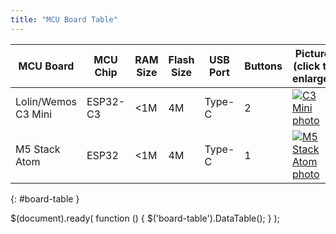 ```yaml
---
title: "MCU Board Table"
---
```

<script src="https://code.jquery.com/jquery-3.6.0.min.js"></script>

<link rel="stylesheet" href="https://cdn.datatables.net/2.1.4/css/dataTables.dataTables.css" />

<script src="https://cdn.datatables.net/2.1.4/js/dataTables.js"></script>


| MCU Board  | MCU Chip | RAM Size | Flash Size | USB Port | Buttons | Picture (click to enlarge) |
| ---------- | -------- | -------- |----------- |--------- |-------- |--------------------------- |
| Lolin/Wemos C3 Mini | ESP32-C3 | &lt;1M | 4M | Type-C | 2 | [![C3 Mini photo](https://micropython.org/resources/micropython-media/boards/LOLIN_C3_MINI/lolin_c3_mini.thumb.jpg)](https://micropython.org/resources/micropython-media/boards/LOLIN_C3_MINI/lolin_c3_mini.jpg) |
| M5 Stack Atom | ESP32 | &lt;1M | 4M | Type-C | 1 | [![M5 Stack Atom photo](https://micropython.org/resources/micropython-media/boards/M5STACK_ATOM/m5stack_atom.thumb.jpg)](https://micropython.org/resources/micropython-media/boards/M5STACK_ATOM/m5stack_atom.jpg) |
{: #board-table }

$(document).ready( function () {
    $('board-table').DataTable();
} );

